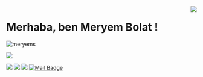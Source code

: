 <img align='right' src="https://github-readme-stats.vercel.app/api?username=meryems&show_icons=true">

# Merhaba, ben Meryem Bolat ! 
<p align="left"> <img src="https://komarev.com/ghpvc/?username=meryem-s" alt="meryems" /> </p>

[![](https://img.shields.io/github/followers/meryems?style=social)](https://www.github.com/meryems)


[![](https://img.shields.io/badge/linkedin-%230077B5.svg?&style=for-the-badge&logo=linkedin&logoColor=white)](https://www.linkedin.com/in/meryem-sema-bolat/)
[![](https://img.shields.io/badge/medium-%2312100E.svg?&style=for-the-badge&logo=medium&logoColor=white)](https://web.itu.edu.tr/bolat16/Meryem/MeryemLoginPage.php)
[![](https://img.shields.io/badge/instagram-%23E4405F.svg?&style=for-the-badge&logo=instagram&logoColor=white)](https://www.instagram.com/meryemsemabolat/)
[![Mail Badge](https://img.shields.io/badge/msemaa1@hotmail.com-c14438?style=for-the-badge&logo=Gmail&logoColor=white&link=mailto:msemaa1@hotmail.com)](mailto:msemaa1@hotmail.com)


